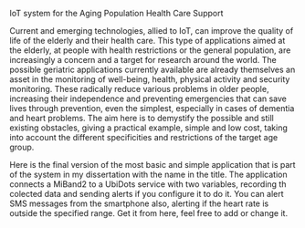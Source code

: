 IoT system for the Aging Population Health Care Support

Current and emerging technologies, allied to IoT, can improve the quality of life of the elderly and their health care. This type of applications aimed at the elderly, at people with health restrictions or the general population, are increasingly a concern and a target for research around the world. The possible geriatric applications currently available are already themselves an asset in the monitoring of well-being, health, physical activity and security monitoring. These radically reduce various problems in older people, increasing their independence and preventing emergencies that can save lives through prevention, even the simplest, especially in cases of dementia and heart problems. The aim here is to demystify the possible and still existing obstacles, giving a practical example, simple and low cost, taking into account the different specificities and restrictions of the target age group.

Here is the final version of the most basic and simple application that is part of the system in my dissertation with the name in the title. The application connects a MiBand2 to a UbiDots service with two variables, recording th colected data and sending alerts if you configure it to do it. You can alert SMS messages from the smartphone also, alerting if the heart rate is outside the specified range. 
Get it from here, feel free to add or change it.
